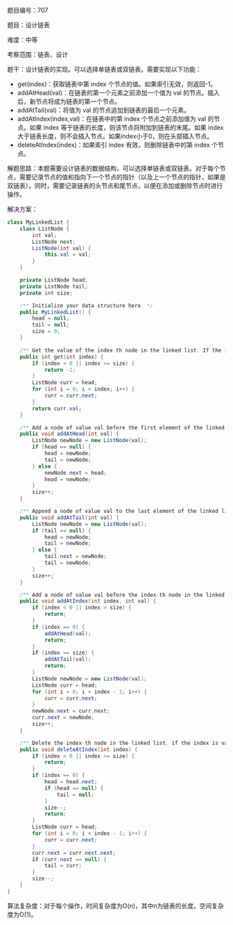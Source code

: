 题目编号：707

题目：设计链表

难度：中等

考察范围：链表、设计

题干：设计链表的实现。可以选择单链表或双链表。需要实现以下功能：

- get(index)：获取链表中第 index 个节点的值。如果索引无效，则返回-1。
- addAtHead(val)：在链表的第一个元素之前添加一个值为 val 的节点。插入后，新节点将成为链表的第一个节点。
- addAtTail(val)：将值为 val 的节点追加到链表的最后一个元素。
- addAtIndex(index,val)：在链表中的第 index 个节点之前添加值为 val 的节点。如果 index 等于链表的长度，则该节点将附加到链表的末尾。如果 index 大于链表长度，则不会插入节点。如果index小于0，则在头部插入节点。
- deleteAtIndex(index)：如果索引 index 有效，则删除链表中的第 index 个节点。

解题思路：本题需要设计链表的数据结构，可以选择单链表或双链表。对于每个节点，需要记录节点的值和指向下一个节点的指针（以及上一个节点的指针，如果是双链表）。同时，需要记录链表的头节点和尾节点，以便在添加或删除节点时进行操作。

解决方案：

```java
class MyLinkedList {
    class ListNode {
        int val;
        ListNode next;
        ListNode(int val) {
            this.val = val;
        }
    }

    private ListNode head;
    private ListNode tail;
    private int size;

    /** Initialize your data structure here. */
    public MyLinkedList() {
        head = null;
        tail = null;
        size = 0;
    }

    /** Get the value of the index-th node in the linked list. If the index is invalid, return -1. */
    public int get(int index) {
        if (index < 0 || index >= size) {
            return -1;
        }
        ListNode curr = head;
        for (int i = 0; i < index; i++) {
            curr = curr.next;
        }
        return curr.val;
    }

    /** Add a node of value val before the first element of the linked list. After the insertion, the new node will be the first node of the linked list. */
    public void addAtHead(int val) {
        ListNode newNode = new ListNode(val);
        if (head == null) {
            head = newNode;
            tail = newNode;
        } else {
            newNode.next = head;
            head = newNode;
        }
        size++;
    }

    /** Append a node of value val to the last element of the linked list. */
    public void addAtTail(int val) {
        ListNode newNode = new ListNode(val);
        if (tail == null) {
            head = newNode;
            tail = newNode;
        } else {
            tail.next = newNode;
            tail = newNode;
        }
        size++;
    }

    /** Add a node of value val before the index-th node in the linked list. If index equals to the length of linked list, the node will be appended to the end of linked list. If index is greater than the length, the node will not be inserted. */
    public void addAtIndex(int index, int val) {
        if (index < 0 || index > size) {
            return;
        }
        if (index == 0) {
            addAtHead(val);
            return;
        }
        if (index == size) {
            addAtTail(val);
            return;
        }
        ListNode newNode = new ListNode(val);
        ListNode curr = head;
        for (int i = 0; i < index - 1; i++) {
            curr = curr.next;
        }
        newNode.next = curr.next;
        curr.next = newNode;
        size++;
    }

    /** Delete the index-th node in the linked list, if the index is valid. */
    public void deleteAtIndex(int index) {
        if (index < 0 || index >= size) {
            return;
        }
        if (index == 0) {
            head = head.next;
            if (head == null) {
                tail = null;
            }
            size--;
            return;
        }
        ListNode curr = head;
        for (int i = 0; i < index - 1; i++) {
            curr = curr.next;
        }
        curr.next = curr.next.next;
        if (curr.next == null) {
            tail = curr;
        }
        size--;
    }
}
```

算法复杂度：对于每个操作，时间复杂度为O(n)，其中n为链表的长度。空间复杂度为O(1)。